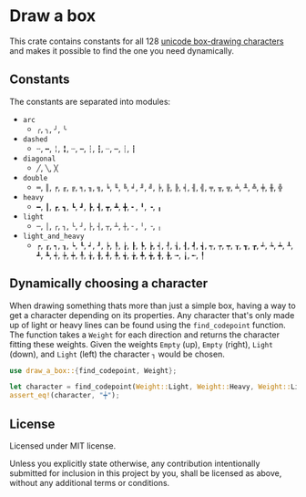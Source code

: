 # Draw a box

This crate contains constants for all 128 [unicode box-drawing characters](https://en.wikipedia.org/wiki/Box_Drawing_(Unicode_block)) and makes it possible to find the one you need dynamically.

## Constants

The constants are separated into modules:

- `arc`
    - `╭`, `╮`, `╯`, `╰`
- `dashed`
    - `╌`, `╍`, `╎`, `╏`, `┄`, `┅`, `┆`, `┇`, `┈`, `┉`, `┊`, `┋`
- `diagonal`
    - `╱`, `╲`, `╳`
- `double`
    - `═`, `║`, `╒`, `╓`, `╔`, `╕`, `╖`, `╗`, `╘`, `╙`, `╚`, `╛`, `╜`, `╝`, `╞`, `╟`, `╠`, `╡`, `╢`, `╣`, `╤`, `╥`, `╦`, `╧`, `╨`, `╩`, `╪`, `╫`, `╬`
- `heavy`
    - `━`, `┃`, `┏`, `┓`, `┗`, `┛`, `┣`, `┫`, `┳`, `┻`, `╋`, `╸`, `╹`, `╺`, `╻`
- `light`
    - `─`, `│`, `┌`, `┐`, `└`, `┘`, `├`, `┤`, `┬`, `┴`, `┼`, `╴`, `╵`, `╶`, `╷`
- `light_and_heavy`
    - `┍`, `┎`, `┑`, `┒`, `┕`, `┖`, `┙`, `┚`, `┝`, `┞`, `┟`, `┠`, `┡`, `┢`, `┥`, `┦`, `┧`, `┨`, `┩`, `┪`, `┭`, `┮`, `┯`, `┰`, `┱`, `┲`, `┵`, `┶`, `┷`, `┸`, `┹`, `┺`, `┽`, `┾`, `┿`, `╀`, `╁`, `╂`, `╃`, `╄`, `╅`, `╆`, `╇`, `╈`, `╉`, `╊`, `╼`, `╽`, `╾`, `╿`

## Dynamically choosing a character

When drawing something thats more than just a simple box, having a way to get a character depending on its properties.
Any character that's only made up of light or heavy lines can be found using the `find_codepoint` function.
The function takes a `Weight` for each direction and returns the character fitting these weights.
Given the weights `Empty` (up), `Empty` (right), `Light` (down), and `Light` (left) the character `┐` would be chosen.

```rust
use draw_a_box::{find_codepoint, Weight};

let character = find_codepoint(Weight::Light, Weight::Heavy, Weight::Light, Weight::Heavy);
assert_eq!(character, "┿");
```

## License

Licensed under MIT license.

Unless you explicitly state otherwise, any contribution intentionally submitted for inclusion in this project by you, shall be licensed as above, without any additional terms or conditions.
